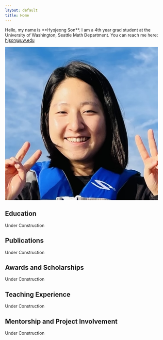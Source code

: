```yaml
---
layout: default
title: Home
---
```


<!-- Introduction Section -->
<div class="intro">
  <p>
    Hello, my name is **Hyojeong Son**. I am a 4th year grad student at the University of Washington, Seattle Math Department. You can reach me here: <a href="mailto:hjson@uw.edu">hjson@uw.edu</a>
  </p>
  <img src="/assets/files/profile.jpeg" alt="Profile Picture">
</div>

<!-- Sections -->

## Education
<a id="education"></a>
Under Construction

## Publications
<a id="publications"></a>
Under Construction

## Awards and Scholarships
<a id="awards"></a>
Under Construction

## Teaching Experience
<a id="teaching-experience"></a>
Under Construction

## Mentorship and Project Involvement
<a id="mentorship"></a>
Under Construction

